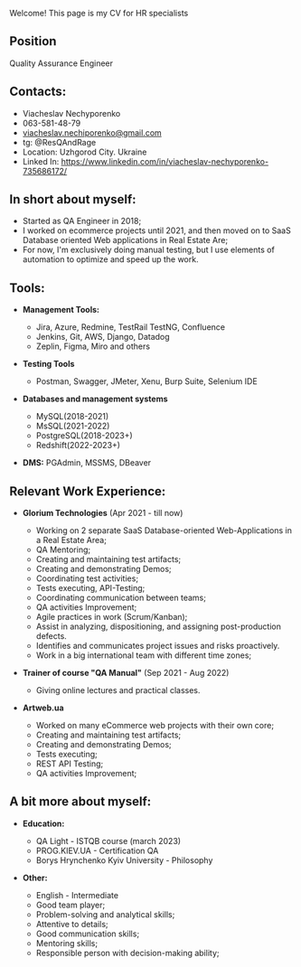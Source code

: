 Welcome! This page is my CV for HR specialists

## Position
Quality Assurance Engineer


## Contacts:
* Viacheslav Nechyporenko
* 063-581-48-79
* viacheslav.nechiporenko@gmail.com
* tg: @ResQAndRage
* Location: Uzhgorod City. Ukraine
* Linked In: https://www.linkedin.com/in/viacheslav-nechyporenko-735686172/

## In short about myself:

* Started as QA Engineer in 2018;
* I worked on ecommerce projects until 2021, and then moved on to SaaS Database oriented Web applications in Real Estate Are; 
* For now, I'm exclusively doing manual testing, but I use elements of automation to optimize and speed up the work.

## Tools:

* **Management Tools:**
  * Jira, Azure, Redmine, TestRail TestNG, Confluence
  * Jenkins, Git, AWS, Django, Datadog
  * Zeplin, Figma, Miro and others

* **Testing Tools**
  * Postman, Swagger, JMeter, Xenu, Burp Suite, Selenium IDE  

* **Databases and management systems**
  * MySQL(2018-2021)
  * MsSQL(2021-2022)
  * PostgreSQL(2018-2023+)
  * Redshift(2022-2023+)  

* **DMS:** PGAdmin, MSSMS, DBeaver  

## Relevant Work Experience:

* **Glorium Technologies** (Apr 2021 - till now) 
  * Working on 2 separate SaaS Database-oriented Web-Applications in a Real Estate Area;
  * QA Mentoring; 
  * Creating and maintaining test artifacts;
  * Creating and demonstrating Demos;
  * Coordinating test activities; 
  * Tests executing, API-Testing; 
  * Coordinating communication between teams;
  * QA activities Improvement;
  * Agile practices in work (Scrum/Kanban);
  * Assist in analyzing, dispositioning, and assigning post-production defects.
  * Identifies and communicates project issues and risks proactively.
  * Work in a big international team with different time zones;  

* **Trainer of course "QA Manual"** (Sep 2021 - Aug 2022)
  * Giving online lectures and practical classes.  

* **Artweb.ua**
  * Worked on many eCommerce web projects with their own core; 
  * Creating and maintaining test artifacts;
  * Creating and demonstrating Demos;
  * Tests executing;
  * REST API Testing;
  * QA activities Improvement;  


## A bit more about myself:


* **Education:**
  * QA Light - ISTQB course (march 2023)
  * PROG.KIEV.UA - Certification QA
  * Borys Hrynchenko Kyiv University - Philosophy  

* **Other:**
  * English - Intermediate
  * Good team player;
  * Problem-solving and analytical skills;  
  * Attentive to details;
  * Good communication skills;
  * Mentoring skills;
  * Responsible person with decision-making ability;











